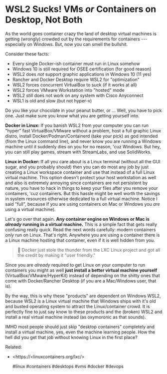 # WSL2 Sucks! VMs *or* Containers on Desktop, Not Both

As the world goes container crazy the land of desktop virtual machines
is getting (wrongly) crowded out by the requirements for containers ---
especially on Windows. But, now you can smell the bullshit.

Consider these facts:

* Every single Docker-ish container must run in Linux somehow
* Windows 10 is still required for OSEE certification (for good reason)
* WSL2 does *not* support graphic applications in Windows 10 (11 yes)
* Rancher and Docker Desktop require WSL2 for "optimization"
* WSL2 forces concurrent VirtualBox to suck (if it works at all)
* WSL2 forces VMware Workstation into "hosted" mode
* WSL2 *still* does not work on any system with Cisco Anyconnect
* WSL1 is old and slow (but not hyper-v)

Do you like your chocolate in your peanut butter, or ... Well, you have
to pick one. Just make sure you know what you are getting yourself into.

**Docker in Linux:** If you banish WSL2 from your computer you can run
"hyper" fast VirtualBox/VMware without a problem, host a full graphic
Linux distro, install Docker/Podman/Containerd (take your pick) as god
intended (from the Linux command line), and never know you are running a
Windows machine until it suddenly dies on you for no reason, 'cuz
Windows. But hey, you can still play games, stream with StreamLabs, and
use SolidWorks.

**Linux in Docker:** If all you care about is a Linux terminal (without
all the GUI sugar, and you probably should) then you can do most any job
by just creating a Linux workspace container and use that instead of a
full Linux virtual machine. This option doesn't protect your host
workstation as well and also is extremely annoying since containers are
not persistent by nature, you have to hack in things to keep your files
after you remove your containers, 'cuz containers. But this hassle might
be well worth the savings in system resources otherwise dedicated to a
full virtual machine. Notice I said "full", because if you are using
containers on Mac or Windows you *are* using a virtual machine). 

Let's go over that again. **Any container engine on Windows or Mac is
*already* running in a virtual machine.** This is a simple fact that
gets really confusing really quick. Read the next words carefully:
modern containers *only* run on Linux. That's right. Anywhere you are
using a container there is a Linux machine hosting that container, even
if it is well hidden from you. 

> 🤬
> Docker just stole the thunder from the LXC Linux project and got all
> the credit by making it "user friendly."

Since you are *already* required to get Linux on your computer to run
containers you might as well **just install a better virtual machine
yourself** (VirtualBox/VMware/HyperKit) instead of depending on the shitty
ones that come with Docker/Rancher Desktop (if you are a Mac/Windows
user, that is). 

By the way, this is why these "products" are dependent on Windows WSL2,
because WSL2 *is* a Linux virtual machine that Windows ships with it's
old and busted operating system to attract the Linux/container crowd. It
is perfectly fine to just say know to these products and the (broken)
WSL2 and install a real virtual machine instead (as oxymoronic as that
sounds).

IMHO most people should just skip "desktop containers" completely and
install a virtual machine, yes, even the machine learning people. How
the hell did you get that job without knowing Linux in the first place?

Related:

* <https://<linuxcontainers.org/lxc/>

    #linux #containers #desktops #vms #docker #devops
